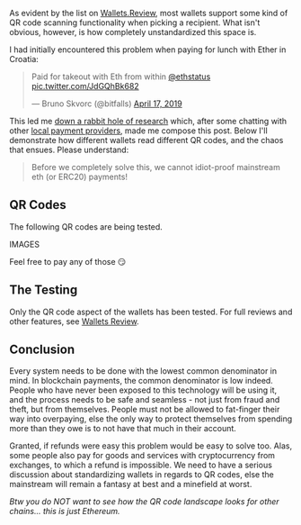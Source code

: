 As evident by the list on [Wallets.Review](https://wallets.review), most wallets support some kind of QR code scanning functionality when picking a recipient. What isn't obvious, however, is how completely unstandardized this space is.

I had initially encountered this problem when paying for lunch with Ether in Croatia:

<blockquote class="twitter-tweet" data-lang="en"><p lang="en" dir="ltr">Paid for takeout with Eth from within <a href="https://twitter.com/ethstatus?ref_src=twsrc%5Etfw">@ethstatus</a> <a href="https://t.co/JdGQhBk682">pic.twitter.com/JdGQhBk682</a></p>&mdash; Bruno Skvorc (@bitfalls) <a href="https://twitter.com/bitfalls/status/1118490129193164800?ref_src=twsrc%5Etfw">April 17, 2019</a></blockquote>
<script async src="https://platform.twitter.com/widgets.js" charset="utf-8"></script>

This led me [down a rabbit hole of research](https://discuss.status.im/t/sending-limit-per-contact/1179/8) which, after some chatting with other [local payment providers](https://paycek.io/), made me compose this post. Below I'll demonstrate how different wallets read different QR codes, and the chaos that ensues. Please understand:

> Before we completely solve this, we cannot idiot-proof mainstream eth (or ERC20) payments!

## QR Codes

The following QR codes are being tested.

IMAGES

Feel free to pay any of those 😏

## The Testing

Only the QR code aspect of the wallets has been tested. For full reviews and other features, see [Wallets Review](https://wallets.review).



## Conclusion

Every system needs to be done with the lowest common denominator in mind. In blockchain payments, the common denominator is low indeed. People who have never been exposed to this technology will be using it, and the process needs to be safe and seamless - not just from fraud and theft, but from themselves. People must not be allowed to fat-finger their way into overpaying, else the only way to protect themselves from spending more than they owe is to not have that much in their account.

Granted, if refunds were easy this problem would be easy to solve too. Alas, some people also pay for goods and services with cryptocurrency from exchanges, to which a refund is impossible. We need to have a serious discussion about standardizing wallets in regards to QR codes, else the mainstream will remain a fantasy at best and a minefield at worst.

_Btw you do NOT want to see how the QR code landscape looks for other chains... this is just Ethereum._